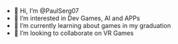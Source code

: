 - 👋 Hi, I’m @PaulSerg07
- 👀 I’m interested in Dev Games, AI and APPs
- 🌱 I’m currently learning about games in my graduation
- 💞️ I’m looking to collaborate on VR Games
<!---
PaulSerg07/Paulo Sergio Rodrigues Pereira is a ✨ special ✨ repository because its `README.md` (this file) appears on your GitHub profile.
You can click the Preview link to take a look at your changes.
--->
